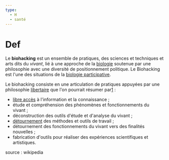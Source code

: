 ```yaml
---
type:
  - H
  - santé
---
```

# Def

Le **biohacking** est un ensemble de pratiques, des sciences et techniques et arts dits du _vivant_, lié à une approche de la [biologie](https://fr.wikipedia.org/wiki/Biologie) soutenue par une philosophie avec une diversité de positionnement politique. Le Biohacking est l'une des situations de la [biologie participative](https://fr.wikipedia.org/wiki/Biologie_participative).

Le biohacking consiste en une articulation de pratiques appuyées par une philosophie [libertaire](https://fr.wikipedia.org/wiki/Libertaire) que l'on pourrait résumer par[1](https://fr.wikipedia.org/wiki/Biohacking#cite_note-1) :

- [libre accès](https://fr.wikipedia.org/wiki/Libre_acc%C3%A8s_(%C3%A9dition_scientifique)) à l'information et la connaissance ;
- étude et compréhension des phénomènes et fonctionnements du vivant ;
- déconstruction des outils d'étude et d'analyse du vivant ;
- [détournement](https://fr.wikipedia.org/wiki/D%C3%A9tournement_(art)) des méthodes et outils de travail ;
- détournement des fonctionnements du vivant vers des finalités nouvelles ;
- fabrication d'outils pour réaliser des expériences scientifiques et artistiques.

source : wikipedia